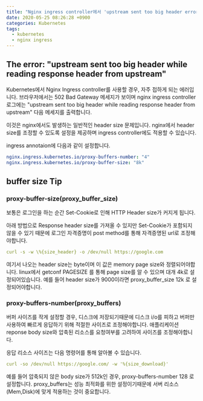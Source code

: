 ```yaml
---
title: "Nginx ingress controller에서 'upstream sent too big header error' 처리"
date: 2020-05-25 08:26:28 +0900
categories: Kubernetes
tags:
  - kubernetes 
  - nginx ingress
---
```

## The error: "upstream sent too big header while reading response header from upstream"
Kubernetes에서 Nginx Ingress controller를 사용할 경우, 자주 접하게 되는 에러입니다. 
브라우저에서는 502 Bad Gateway 메세지가 보이며 nginx ingress controller 로그에는 "upstream sent too big header while reading response header from upstream" 다음 메세지를 출력합니다.

이것은 nginx에서도 발생하는 일반적인 header size 문제입니다.
nginx에서 header size를 조정할 수 있도록 설정을 제공하며 ingress controller에도 적용할 수 있습니다.

ingress annotaion에 다음과 같이 설정합니다.
```yaml
nginx.ingress.kubernetes.io/proxy-buffers-number: "4"
nginx.ingress.kubernetes.io/proxy-buffer-size: "8k"
```

## buffer size Tip


### proxy-buffer-size(proxy_buffer_size)
보통은 로그인을 하는 순간 Set-Cookie로 인해 HTTP Header size가 커지게 됩니다.

아래 방법으로 Response header size를 가져올 수 있지만 Set-Cookie가 포함되지 않을 수 있기 때문에 로그인 자격증명이 post method를 통해 자격증명된 url로 조정해야합니다.
```yaml
curl -s -w \%{size_header} -o /dev/null https://google.com
```

여기서 나오는 header size는 byte이며 이 값은 memory page size와 정렬되어야합니다.
linux에서 getconf PAGESIZE 를 통해 page size를 알 수 있으며 대개 4k로 설정되어있습니다.
예를 들어 header size가 9000이라면 proxy_buffer_size 12k 로 설정되어야합니다.


### proxy-buffers-number(proxy_buffers)
버퍼 사이즈를 작게 설정할 경우, 디스크에 저장되기때문에 디스크 i/o를 피하고 버퍼만 사용하여 빠르게 응답하기 위해 적절한 사이즈로 조정해야합니다.
애플리케이션 reponse body size와 압축된 리소스를 요청여부를 고려하여 사이즈를 조정해야합니다.

응답 리소스 사이즈는 다음 명령어를 통해 알아볼 수 있습니다.
```yaml
curl -so /dev/null https://google.com/ -w '%{size_download}'
```
예를 들어 압축되지 않은 body size가 512k인 경우, proxy-buffers-number 128 로 설정합니다. 
proxy_buffers는 성능 최적화를 위한 설정이기때문에 서버 리소스(Mem,Disk)에 맞게 적용하는 것이 중요합니다.




